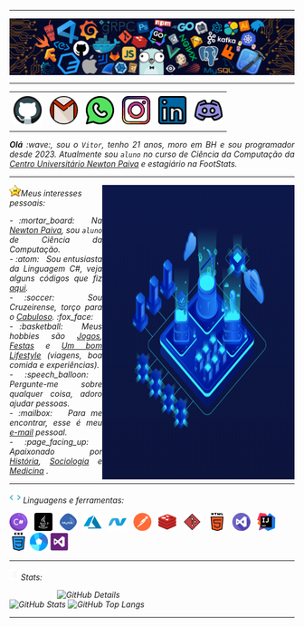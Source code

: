<!--- Olá, esse é meu readme, fique à vontade para utilizá-lo como quiser! -->

-----

<div>
<img align="center" alt="Header" src="https://github.com/Vitoraarao/Vitoraarao/blob/main/img/header.png?raw=true"/>
</div>

-----

<div align="center">
<table>
<tr>
 <td align="center" colspan="11"></td>
</tr> 
<tr>
<td><a href="https://github.com/Vitoraarao" target="_blank"><img src="https://github.com/Vitoraarao/Vitoraarao/blob/main/img/code.png?raw=true" width="50px" height="50px"/></a>
</td>
<td><a href="mailto:vitoraarao9@gmail.com" target="_blank"><img src="https://github.com/Vitoraarao/Vitoraarao/blob/main/img/gmail.png?raw=true" width="50px" height="50px"/></a>
</td>
<td><a href="https://wa.me/5531989750514" target="_blank"><img src="https://github.com/Vitoraarao/Vitoraarao/blob/main/img/whatsapp.png?raw=true" width="50px" height="50px"/></a>
</td>
<td><a href="https://www.instagram.com/vitor_aarao/" target="_blank"><img src="https://github.com/Vitoraarao/Vitoraarao/blob/main/img/instagram (1).png?raw=true" width="50px" height="50px"/></a>
</td>
<td><a href="https://www.linkedin.com/in/vitor-aarão-b6098723a/" target="_blank"><img src="https://github.com/Vitoraarao/Vitoraarao/blob/main/img/linkedin.png?raw=true" width="50px" height="50px"/></a>
</td>
<!--<td><a href="https://slack.com/app_redirect?channel=UVD9N6VCL"><img src="https://github.com/Vitoraarao/Vitoraarao/blob/main/img/slack.png?raw=true" width="50px" height="50px"/></a>
</td>-->
<td><a href="https://discordapp.com/users/688946262137241600" target="_blank"><img src="https://github.com/Vitoraarao/Vitoraarao/blob/main/img/discord.png?raw=true" width="50px" height="50px"/></a>
</td>
</tr>
<tr>
 <td align="center" colspan="11"></td>
</tr> 
</table>

</div>
<div align="justify">
<i><b>Olá</b> :wave:, sou o <code>Vitor</code>, tenho 21 anos, moro em BH e sou programador desde 2023. Atualmente sou <code>aluno</code> no curso de Ciência da Computação da <a href="https://newtonpaiva.br/" target="_blank">Centro Universitário Newton Paiva</a> e estagiário na FootStats.
</div>

-----
<div>
<div>
<img align="right" alt="GIF" src="https://github.com/Vitoraarao/Vitoraarao/blob/main/img/dev.gif?raw=true" width="340px" height="520px"/>
</div>

<img height="20" alt="GIF" src="https://github.com/Vitoraarao/Vitoraarao/blob/main/img/Star.gif?raw=true"/>Meus interesses pessoais:

<div align="justify">
<p> 
- :mortar_board: &nbsp; Na <a href="https://newtonpaiva.br/" target="_blank">Newton Paiva</a>, sou <code>aluno</code> de Ciência da Computação.<br />
- :atom: &nbsp; Sou entusiasta da Linguagem C#, veja alguns códigos que fiz <a href="https://github.com/Vitoraarao/C#" target="_blank">aqui</a>.<br />
- :soccer: &nbsp; Sou Cruzeirense, torço para o <a href="https://www.cruzeiro.com.br/" target="_blank">Cabuloso</a>. :fox_face:<br />
- :basketball: &nbsp; Meus hobbies são <a href="https://www.callofduty.com/br/pt" target="_blank">Jogos</a>, <a href="https://open.spotify.com/playlist/5qhCyURJsVVbU7zDcwn4Z9?si=d2644bd1fa264fe8" target="_blank">Festas</a> e <a href="https://www.instagram.com/vitor_aarao/" target="_blank">Um bom Lifestyle</a> (viagens, boa comida e experiências).<br />
- :speech_balloon: &nbsp; Pergunte-me sobre qualquer coisa, adoro ajudar pessoas.<br />
- :mailbox: &nbsp; Para me encontrar, esse é meu <a href="mailto:vitoraarao9@gmail.com" target="_blank">e-mail</a> pessoal.<br />
- :page_facing_up: &nbsp; Apaixonado por <a href="https://www.todamateria.com.br/historia/" target="_blank">História</a>, <a href="https://www.todamateria.com.br/o-que-e-sociologia/" target="_blank">Sociologia</a> e <a href="https://www.educamaisbrasil.com.br/cursos-e-faculdades/medicina" target="_blank">Medicina</a> .
</p>
</div>
</div>

-----
<div>

<img height="20" alt="GIF" src="https://github.com/Vitoraarao/Vitoraarao/blob/main/img/skills.gif?raw=true"/>&nbsp;Linguagens e ferramentas:


<code><a href="https://docs.microsoft.com/pt-br/dotnet/csharp/" target="_blank"><img width="32" height="32" src="https://github.com/Vitoraarao/Vitoraarao/blob/main/img/hashtag.png?raw=true"/></a></code>
&nbsp; 
<code><a href="https://www.java.com/pt-BR/" target="_blank"><img width="32" height="32" src="https://github.com/Vitoraarao/Vitoraarao/blob/main/img/java.png?raw=true"/></a></code>
&nbsp; 
<code><a href="https://www.mysql.com/" target="_blank"><img width="32" height="32" src="https://github.com/Vitoraarao/Vitoraarao/blob/main/img/mysql.png?raw=true"/></a></code>
&nbsp; 
<code><a href="https://azure.microsoft.com/en-us/free/search/?ef_id=_k_Cj0KCQjwjLGyBhCYARIsAPqTz1-fgIhxbhW5zfkrQ0NdiME5VCXbJrMm-i1uOlfDHOLNGcDK5oaBwO4aAr76EALw_wcB_k_&OCID=AIDcmmzmnb0182_SEM__k_Cj0KCQjwjLGyBhCYARIsAPqTz1-fgIhxbhW5zfkrQ0NdiME5VCXbJrMm-i1uOlfDHOLNGcDK5oaBwO4aAr76EALw_wcB_k_&gad_source=1&gclid=Cj0KCQjwjLGyBhCYARIsAPqTz1-fgIhxbhW5zfkrQ0NdiME5VCXbJrMm-i1uOlfDHOLNGcDK5oaBwO4aAr76EALw_wcB" target="_blank"><img width="32" height="32" src="https://github.com/Vitoraarao/Vitoraarao/blob/main/img/azure.png?raw=true"/></a></code>
&nbsp; 
<code><a href="https://dotnet.microsoft.com/en-us/" target="_blank"><img width="32" height="32" src="https://github.com/Vitoraarao/Vitoraarao/blob/main/img/social.png?raw=true"/></a></code>
&nbsp; 
<code><a href="https://www.postman.com/" target="_blank"><img width="32" height="32" src="https://github.com/Vitoraarao/Vitoraarao/blob/main/img/postman.png?raw=true"/></a></code>
&nbsp; 
<code><a href="https://redis.io/" target="_blank"><img width="32" height="32" src="https://github.com/Vitoraarao/Vitoraarao/blob/main/img/redis.png?raw=true"/></a></code>
&nbsp;
<code><a href="https://git-scm.com/" target="_blank"><img width="32" height="32" src="https://github.com/Vitoraarao/Vitoraarao/blob/main/img/git.png?raw=true"/></a></code>
&nbsp; 
<code><a href="https://www.w3schools.com/html/" target="_blank"><img width="32" height="32" src="https://github.com/Vitoraarao/Vitoraarao/blob/main/img/html-5.png?raw=true"/></a></code>
&nbsp;
<code><a href="https://code.visualstudio.com/" target="_blank"><img width="32" height="32" src="https://github.com/Vitoraarao/Vitoraarao/blob/main/img/visual-studio.png?raw=true"/></a></code>
&nbsp;
<code><a href="https://www.jetbrains.com/idea/" target="_blank"><img width="32" height="32" src="https://github.com/Vitoraarao/Vitoraarao/blob/main/img/intellij.png?raw=true"/></a></code>
&nbsp;
<code><a href="https://www.w3schools.com/css/" target="_blank"><img width="32" height="32" src="https://github.com/Vitoraarao/Vitoraarao/blob/main/img/css.png?raw=true"/></a></code>
<code><a href="https://k8slens.dev/" target="_blank"><img width="32" height="32" src="https://github.com/Vitoraarao/Vitoraarao/blob/main/img/diaphragm.png?raw=true"/></a></code>
<code><a href="https://visualstudio.microsoft.com/pt-br/" target="_blank"><img width="32" height="32" src="https://github.com/Vitoraarao/Vitoraarao/blob/main/img/vscode1.png?raw=true"/></a></code>
</div>

-----
<img height="20" alt="GIF" src="https://github.com/Vitoraarao/Vitoraarao/blob/main/img/graphic.gif?raw=true"/>Stats:

<div>
<img align="right" alt="GitHub Details" width="420px" src="http://github-profile-summary-cards.vercel.app/api/cards/profile-details?username=Vitoraarao&theme=github_dark"/>
<!--- <img alt="GitHub Commits" width="200px" src="http://github-profile-summary-cards.vercel.app/api/cards/productive-time?username=Vitoraarao&theme=github_dark"/> -->
<img alt="GitHub Stats" width="200px" src="http://github-profile-summary-cards.vercel.app/api/cards/stats?username=Vitoraarao&theme=github_dark"/>
<img alt="GitHub Top Langs" width="200px" src="http://github-profile-summary-cards.vercel.app/api/cards/repos-per-language?username=Vitoraarao&theme=github_dark"/>
</div>

-----
